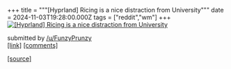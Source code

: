 +++
title = """[Hyprland] Ricing is a nice distraction from University"""
date = 2024-11-03T19:28:00.000Z
tags = ["reddit","wm"]
+++
[![[Hyprland] Ricing is a nice distraction from University](https://b.thumbs.redditmedia.com/X2PKm4w5OTrPumiBzo2AQZADfAb0_QLMNfSGdtKyS1g.jpg "[Hyprland] Ricing is a nice distraction from University")](https://www.reddit.com/r/unixporn/comments/1giuz3b/hyprland_ricing_is_a_nice_distraction_from/)

submitted by [/u/FunzyPrunzy](https://www.reddit.com/user/FunzyPrunzy)  
[\[link\]](https://www.reddit.com/gallery/1giuz3b) [\[comments\]](https://www.reddit.com/r/unixporn/comments/1giuz3b/hyprland_ricing_is_a_nice_distraction_from/)

[[source]](https://www.reddit.com/r/unixporn/comments/1giuz3b/hyprland_ricing_is_a_nice_distraction_from/)
